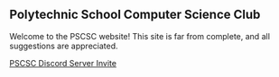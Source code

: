 ## Polytechnic School Computer Science Club

Welcome to the PSCSC website! This site is far from complete, and all suggestions are appreciated.

[PSCSC Discord Server Invite](https://discord.gg/xabTk3Yhan)